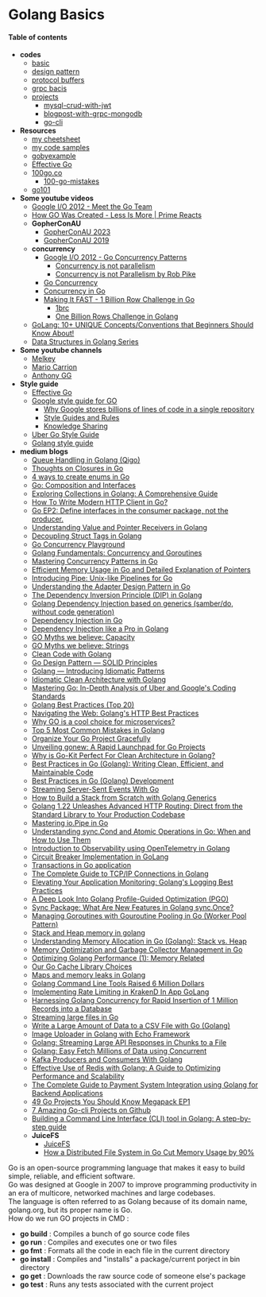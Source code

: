 # Golang Basics

#### Table of contents
- **codes** 
  - [basic](./basics/)
  - [design pattern](./design-pattern/)
  - [protocol buffers](./grpc/potocol-buffers/)
  - [grpc bacis](./grpc/grpc-basics/)
  - [projects](./projects/)
    - [mysql-crud-with-jwt](./projects/crud-jwt/)
    - [blogpost-with-grpc-mongodb](./projects/blog-grpc/)
    - [go-cli](./projects/go-cli/)
- **Resources**
  - [my cheetsheet](/cheetsheet.md)
  - [my code samples](/codes_samples.md)
  - [gobyexample](https://gobyexample.com/)
  - [Effective Go](https://go.dev/doc/effective_go)
  - [100go.co](https://100go.co/)
    - [100-go-mistakes](https://github.com/teivah/100-go-mistakes)
  - [go101](https://go101.org/)
- **Some youtube videos**
  - [Google I/O 2012 - Meet the Go Team](https://www.youtube.com/watch?v=sln-gJaURzk)
  - [How GO Was Created - Less Is More | Prime Reacts](https://www.youtube.com/watch?v=4EMcm9vzlnI)
  - **GopherConAU**
    - [GopherConAU 2023](https://www.youtube.com/playlist?list=PLN_36A3Rw5hFsJqqs7olOAxxU-WJGlXS0)
    - [GopherConAU 2019](https://www.youtube.com/playlist?list=PLN_36A3Rw5hFJVoIf31_MeN67Pqj2NGrB)
  - **concurrency**
    - [Google I/O 2012 - Go Concurrency Patterns](https://www.youtube.com/watch?v=f6kdp27TYZs)
      - [Concurrency is not parallelism](https://go.dev/blog/waza-talk)
      - [Concurrency is not Parallelism by Rob Pike](https://www.youtube.com/watch?v=oV9rvDllKEg)
    - [Go Concurrency](https://www.youtube.com/playlist?list=PL7g1jYj15RUNqJStuwE9SCmeOKpgxC0HP)
    - [Concurrency in Go](https://www.youtube.com/watch?v=LvgVSSpwND8)
    - [Making It FAST - 1 Billion Row Challenge in Go](https://www.youtube.com/watch?v=cYng524S-MA)
      - [1brc](https://github.com/shraddhaag/1brc)
      - [One Billion Rows Challenge in Golang](https://www.bytesizego.com/blog/one-billion-row-challenge-go)
  - [GoLang: 10+ UNIQUE Concepts/Conventions that Beginners Should Know About!](https://www.youtube.com/watch?v=CK5rLpZk5A8)
  - [Data Structures in Golang Series](https://www.youtube.com/playlist?list=PL0q7mDmXPZm7s7weikYLpNZBKk5dCoWm6)
- **Some youtube channels**
  - [Melkey](https://www.youtube.com/@MelkeyDev/playlists)
  - [Mario Carrion](https://www.youtube.com/@MarioCarrion/playlists)
  - [Anthony GG](https://www.youtube.com/@anthonygg_/playlists)
- **Style guide**
  - [Effective Go](https://go.dev/doc/effective_go)
  - [Google style guide for GO](https://google.github.io/styleguide/go/)
    - [Why Google stores billions of lines of code in a single repository](https://dl.acm.org/doi/pdf/10.1145/2854146?trk=public_post_comment-text)
    - [Style Guides and Rules](https://abseil.io/resources/swe-book/html/ch08.html#style_guides_and_rules)
    - [Knowledge Sharing](https://abseil.io/resources/swe-book/html/ch03.html#readability_standardized_mentorship_thr)
  - [Uber Go Style Guide](https://github.com/uber-go/guide/blob/master/style.md)
  - [Golang style guide](https://developers.mattermost.com/contribute/more-info/server/style-guide/)
- **medium blogs**
  - [Queue Handling in Golang (Qigo)](https://medium.com/@mirfarzam/queue-handling-in-golang-qigo-4bd8705300af)
  - [Thoughts on Closures in Go](https://medium.com/@lordmoma/thoughts-on-closures-in-go-d4ba2d5e81ec)
  - [4 ways to create enums in Go](https://medium.isaacharrisholt.com/4-ways-to-create-enums-in-go-3b6b00b8ccc8)
  - [Go: Composition and Interfaces](https://medium.com/@chaewonkong/go-composition-and-interfaces-a4b4346f8565)
  - [Exploring Collections in Golang: A Comprehensive Guide](https://medium.com/hprog99/exploring-collections-in-golang-a-comprehensive-guide-93198d873de8)
  - [How To Write Modern HTTP Client in Go?](https://medium.com/@0x9ef/how-to-write-modern-http-client-in-go-6080d2e719fd)
  - [Go EP2: Define interfaces in the consumer package, not the producer.](https://medium.com/gitconnected/go-ep2-define-interfaces-in-the-consumer-package-not-the-producer-d3da505a7516)
  - [Understanding Value and Pointer Receivers in Golang](https://medium.com/the-bug-shots/understanding-value-and-pointer-receivers-in-golang-82dd73a3eef9)
  - [Decoupling Struct Tags in Golang](https://medium.com/@dpinoagustin/decompling-struct-tags-in-golang-7158d717c5b0)
  - [Go Concurrency Playground](https://mayankk-co.medium.com/go-concurrency-playground-bfd3f19ff8ee)
  - [Golang Fundamentals: Concurrency and Goroutines](https://medium.com/@nagarjun_nagesh/golang-fundamentals-concurrency-and-goroutines-2b8529f88f7e)
  - [Mastering Concurrency Patterns in Go](https://medium.com/@pengcheng1222/mastering-concurrency-in-go-practical-patterns-for-robust-software-76f8282f6a3c)
  - [Efficient Memory Usage in Go and Detailed Explanation of Pointers](https://okanexe.medium.com/efficient-memory-usage-in-go-and-detailed-explanation-of-pointers-1dd3344e21e9)
  - [Introducing Pipe: Unix-like Pipelines for Go](https://blog.stackademic.com/introducing-pipe-unix-like-pipelines-for-go-8108b2fa68f2)
  - [Understanding the Adapter Design Pattern in Go](https://medium.com/@sumitsagar_20050/understanding-the-adapter-design-pattern-in-go-2937d379372f)
  - [The Dependency Inversion Principle (DIP) in Golang](https://medium.com/@sumitsagar_20050/the-dependency-inversion-principle-dip-in-golang-fb0bdc503972)
  - [Golang Dependency Injection based on generics (samber/do, without code generation)](https://medium.com/@JoshuaTan/golang-dependency-injection-based-on-generics-samber-do-without-code-generation-42f8a2d0971c)
  - [Dependency Injection in Go](https://medium.com/@greeflas/dependency-injection-in-go-75443b310aed)
  - [Dependency Injection like a Pro in Golang](https://dsysd-dev.medium.com/dependency-injection-like-a-pro-in-golang-9c5d66491c4c)
  - [GO Myths we believe: Capacity](https://medium.com/@samolazov.herman/go-myths-we-believe-capacity-b8e9f27ac1fd)
  - [GO Myths we believe: Strings](https://medium.com/@samolazov.herman/go-myths-we-believe-strings-cad8d53e0c20)
  - [Clean Code with Golang](https://medium.com/@nagarjun_nagesh/clean-code-with-golang-54cf141d0f3e)
  - [Go Design Pattern — SOLID Principles](https://akhileshmj.medium.com/solid-principles-go-design-pattern-6af77d665b8e)
  - [Golang — Introducing Idiomatic Patterns](https://medium.com/@pengcheng1222/golang-introducing-idiomatic-patterns-950d08ec92df)
  - [Idiomatic Clean Architecture with Golang](https://medium.com/@ahmetildirim/idiomatic-clean-architecture-with-golang-691e0baca7f4)
  - [Mastering Go: In-Depth Analysis of Uber and Google's Coding Standards](https://laiyuanyuan-sg.medium.com/mastering-go-in-depth-analysis-of-uber-and-googles-coding-standards-3b3fb9391ee3)
  - [Golang Best Practices (Top 20)](https://medium.com/@golangda/golang-quick-reference-top-20-best-coding-practices-c0cea6a43f20)
  - [Navigating the Web: Golang's HTTP Best Practices](https://blog.stackademic.com/navigating-the-web-golangs-http-best-practices-d62027204bb9)
  - [Why GO is a cool choice for microservices?](https://medium.com/@golangda/what-makes-go-cool-for-microservices-2c98fc81920d)
  - [Top 5 Most Common Mistakes in Golang](https://weilson.medium.com/top-5-most-common-mistakes-in-golang-56be1be9d676)
  - [Organize Your Go Project Gracefully](https://laiyuanyuan-sg.medium.com/organize-your-go-project-gracefully-054b30b9f3be)
  - [Unveiling gonew: A Rapid Launchpad for Go Projects](https://laiyuanyuan-sg.medium.com/unveiling-gonew-a-rapid-launchpad-for-go-projects-5ddc71c4d3ac)
  - [Why is Go-Kit Perfect For Clean Architecture in Golang?](https://orenrose.medium.com/clean-architecture-in-golang-with-go-kit-e5b716a3b881)
  - [Best Practices in Go (Golang): Writing Clean, Efficient, and Maintainable Code](https://blog.stackademic.com/best-practices-in-go-golang-writing-clean-efficient-and-maintainable-code-dccf61542b57)
  - [Best Practices in Go (Golang) Development](https://medium.com/@techsolutionsx/best-practices-in-go-golang-development-60dcff128ffb)
  - [Streaming Server-Sent Events With Go](https://pascalallen.medium.com/streaming-server-sent-events-with-go-8cc1f615d561)
  - [How to Build a Stack from Scratch with Golang Generics](https://gozone.dev/how-to-build-a-stack-from-scratch-with-golang-generics-68c0929c38d4)
  - [Golang 1.22 Unleashes Advanced HTTP Routing: Direct from the Standard Library to Your Production Codebase](https://eloquentgopher.medium.com/golang-1-22-unleashes-advanced-http-routing-direct-from-the-standard-library-to-your-production-c252582ef650)
  - [Mastering io.Pipe in Go](https://medium.com/@0xgotznit/mastering-io-pipe-in-go-ca8686150b5e)
  - [Understanding sync.Cond and Atomic Operations in Go: When and How to Use Them](https://medium.com/@nagarjun_nagesh/understanding-sync-cond-and-atomic-operations-in-go-when-and-how-to-use-them-26f825b4093f)
  - [Introduction to Observability using OpenTelemetry in Golang](https://medium.com/@PouriaAsnaAshari/introduction-to-observability-using-opentelemetry-in-golang-726b4c364b3c)
  - [Circuit Breaker Implementation in GoLang](https://medium.com/goturkiye/circuit-breaker-implementation-in-golang-efdfa40e49dc)
  - [Transactions in Go application](https://medium.com/@serhii.koberniuk/transactions-in-go-application-701d5b1e1789)
  - [The Complete Guide to TCP/IP Connections in Golang](https://okanexe.medium.com/the-complete-guide-to-tcp-ip-connections-in-golang-1216dae27b5a)
  - [Elevating Your Application Monitoring: Golang's Logging Best Practices](https://blog.stackademic.com/elevating-your-application-monitoring-golangs-logging-best-practices-7107d57c1fc5)
  - [A Deep Look Into Golang Profile-Guided Optimization (PGO)](https://levelup.gitconnected.com/a-deep-look-into-golang-profile-guided-optimization-pgo-3d417b59a0c6)
  - [Sync Package: What Are New Features in Golang sync.Once?](https://medium.com/@relia/sync-package-what-are-new-features-in-golang-sync-once-0cb3b2d9fb23)
  - [Managing Goroutines with Gouroutine Pooling in Go (Worker Pool Pattern)](https://erfansahaf.medium.com/managing-goroutines-with-gouroutine-pooling-in-go-9b3596e23225)
  - [Stack and Heap memory in golang](https://medium.com/@quicktechlearn/stack-and-heap-memory-in-golang-eec3fb7ec113)
  - [Understanding Memory Allocation in Go (Golang): Stack vs. Heap](https://levelup.gitconnected.com/understanding-memory-allocation-in-go-golang-stack-vs-heap-813fcd5246db)
  - [Memory Optimization and Garbage Collector Management in Go](https://betterprogramming.pub/memory-optimization-and-garbage-collector-management-in-go-71da4612a960)
  - [Optimizing Golang Performance (1): Memory Related](https://medium.com/@matrixorigin-database/optimizing-golang-performance-1-memory-related-dafff15b955a)
  - [Our Go Cache Library Choices](https://medium.com/codex/our-go-cache-library-choices-406f2662d6b)
  - [Maps and memory leaks in Golang](https://towardsdev.com/maps-and-memory-leaks-in-golang-4638bdc952b9)
  - [Golang Command Line Tools Raised 6 Million Dollars](https://tomaszs2.medium.com/golang-command-line-tools-raised-6-million-dollars-b84392dd3af2)
  - [Implementing Rate Limiting in KrakenD In App GoLang](https://medium.com/@rohmatmret/implementing-rate-limiting-in-krakend-in-golang-2880f8444c03)
  - [Harnessing Golang Concurrency for Rapid Insertion of 1 Million Records into a Database](https://blog.stackademic.com/harnessing-golang-concurrency-for-rapid-insertion-of-1-million-records-into-a-database-523c3b9c0f29)
  - [Streaming large files in Go](https://medium.com/readytowork-org/streaming-large-files-in-go-b31b5d0fe9a)
  - [Write a Large Amount of Data to a CSV File with Go (Golang)](https://medium.com/@keigokida51/write-a-large-amount-of-data-to-a-csv-file-with-go-golang-b83ab042b0c9)
  - [Image Uploader in Golang with Echo Framework](https://blog.stackademic.com/image-uploader-in-golang-with-echo-framework-a8fdc63303cf)
  - [Golang: Streaming Large API Responses in Chunks to a File](https://levelup.gitconnected.com/golang-streaming-large-api-responses-in-chunks-to-a-file-ed2ab445bba3)
  - [Golang: Easy Fetch Millions of Data using Concurrent](https://budimanokky93.medium.com/golang-easy-fetch-millions-of-data-using-concurrent-80716595e674)
  - [Kafka Producers and Consumers With Golang](https://medium.com/@wahyubagus1910/kafka-producers-and-consumers-with-golang-863d920c723c)
  - [Effective Use of Redis with Golang: A Guide to Optimizing Performance and Scalability](https://blog.stackademic.com/effective-use-of-redis-with-golang-a-guide-to-optimizing-performance-and-scalability-be95166c571e)
  - [The Complete Guide to Payment System Integration using Golang for Backend Applications](https://okanexe.medium.com/the-complete-guide-to-payment-system-integration-using-golang-for-backend-applications-1e809b27b9ab)
  - [49 Go Projects You Should Know Megapack EP1](https://medium.com/@tomaszs2/49-go-projects-you-should-know-megapack-ep1-37655ed11399)
  - [7 Amazing Go-cli Projects on Github](https://levelup.gitconnected.com/7-amazing-go-cli-projects-on-github-97d514502e16)
  - [Building a Command Line Interface (CLI) tool in Golang: A step-by-step guide](https://medium.com/@mgm06bm/building-a-command-line-interface-cli-tool-in-golang-a-step-by-step-guide-44a7aad488e4)
  - **JuiceFS**
    - [JuiceFS](https://juicefs.medium.com/)
    - [How a Distributed File System in Go Cut Memory Usage by 90%](https://juicefs.medium.com/how-a-distributed-file-system-in-go-cut-memory-usage-by-90-76ad93c40098)

Go is an open-source programming language that makes it easy to build simple, reliable, and efficient software.</br>
Go was designed at Google in 2007 to improve programming productivity in an era of multicore, networked machines and large codebases.</br>
The language is often referred to as Golang because of its domain name, golang.org, but its proper name is Go.</br>
How do we run GO projects in CMD :</br>
- **go build** : Compiles a bunch of go source code files
- **go run** : Compiles and executes one or two files
- **go fmt** : Formats all the code in each file in the current directory
- **go install** : Compiles and "installs" a package/current porject in bin directory
- **go get** : Downloads the raw source code of someone else's package
- **go test** : Runs any tests associated with the current project
